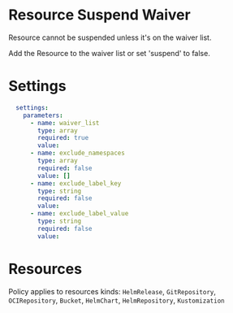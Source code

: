 # Resource Suspend Waiver

Resource cannot be suspended unless it's on the waiver list.

Add the Resource to the waiver list or set 'suspend' to false.

# Settings
```yaml
  settings:
    parameters:
      - name: waiver_list
        type: array
        required: true
        value:
      - name: exclude_namespaces
        type: array
        required: false
        value: []
      - name: exclude_label_key
        type: string
        required: false
        value:
      - name: exclude_label_value
        type: string
        required: false
        value:
```

# Resources
Policy applies to resources kinds:
`HelmRelease`, `GitRepository`, `OCIRepository`, `Bucket`, `HelmChart`, `HelmRepository`, `Kustomization`
